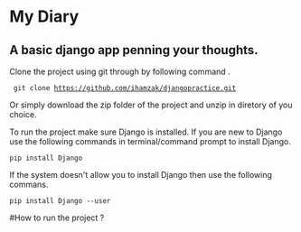 # My Diary 
## A basic django app penning your thoughts. 

Clone the project using git through by following command . 

<code> git clone https://github.com/ihamzak/djangopractice.git </code>

Or simply download the zip folder of the project and unzip in diretory of you choice. 

To run the project make sure Django is installed. If you are new to Django use the following commands in terminal/command prompt to install Django. 

<code>pip install Django </code>

If the system doesn't allow you to install Django then use the following commans. 

<code>pip install Django --user </code>


#How to run the project ? 

